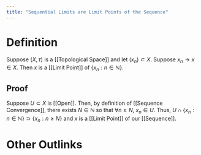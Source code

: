 ```yaml
---
title: "Sequential Limits are Limit Points of the Sequence"
---
```


# Definition
Suppose $(X, \tau)$ is a [[Topological Space]] and let $(x_n) \subset X$. Suppose $x_{n} \to x \in X$. Then $x$ is a [[Limit Point]] of $\{x_{n} : n  \in \mathbb{N}\}$.

## Proof
Suppose $U \subset X$ is [[Open]]. Then, by definition of [[Sequence Convergence]], there exists $N \in \mathbb{N}$ so that $\forall n \geq N$, $x_{n} \in U$. Thus, $U \cap \{x_{n} : n \in \mathbb{N}\} \supset \{x_{n} : n \geq N\}$ and $x$ is a [[Limit Point]] of our [[Sequence]].

# Other Outlinks